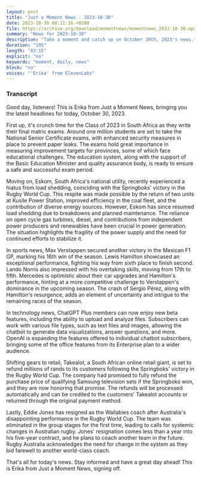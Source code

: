 ```yaml
---
layout: post
title: "Just a Moment News - 2023-10-30"
date: 2023-10-30 08:11:16 +0200
file: https://archive.org/download/momentnews/momentnews_2023-10-30.mp3
summary: "News for 2023-10-30"
description: "Take a moment and catch up on October 30th, 2023's news."
duration: "195"
length: "03:15"
explicit: "no"
keywords: "moment, daily, news"
block: "no"
voices: "'Erika' from ElevenLabs"
---
```


### Transcript

Good day, listeners! This is Erika from Just a Moment News, bringing you the latest headlines for today, October 30, 2023.

First up, it's crunch time for the Class of 2023 in South Africa as they write their final matric exams. Around one million students are set to take the National Senior Certificate exams, with enhanced security measures in place to prevent paper leaks. The exams hold great importance in measuring improvement targets for provinces, some of which face educational challenges. The education system, along with the support of the Basic Education Minister and quality assurance body, is ready to ensure a safe and successful exam period.

Moving on, Eskom, South Africa's national utility, recently experienced a hiatus from load shedding, coinciding with the Springboks' victory in the Rugby World Cup. This respite was made possible by the return of two units at Kusile Power Station, improved efficiency in the coal fleet, and the contribution of diverse energy sources. However, Eskom has since resumed load shedding due to breakdowns and planned maintenance. The reliance on open cycle gas turbines, diesel, and contributions from independent power producers and renewables have been crucial in power generation. The situation highlights the fragility of the power supply and the need for continued efforts to stabilize it.

In sports news, Max Verstappen secured another victory in the Mexican F1 GP, marking his 16th win of the season. Lewis Hamilton showcased an exceptional performance, fighting his way from sixth place to finish second. Lando Norris also impressed with his overtaking skills, moving from 17th to fifth. Mercedes is optimistic about their car upgrades and Hamilton's performance, hinting at a more competitive challenge to Verstappen's dominance in the upcoming season. The crash of Sergio Pérez, along with Hamilton's resurgence, adds an element of uncertainty and intrigue to the remaining races of the season.

In technology news, ChatGPT Plus members can now enjoy new beta features, including the ability to upload and analyze files. Subscribers can work with various file types, such as text files and images, allowing the chatbot to generate data visualizations, answer questions, and more. OpenAI is expanding the features offered to individual chatbot subscribers, bringing some of the office features from its Enterprise plan to a wider audience.

Shifting gears to retail, Takealot, a South African online retail giant, is set to refund millions of rands to its customers following the Springboks' victory in the Rugby World Cup. The company had promised to fully refund the purchase price of qualifying Samsung television sets if the Springboks won, and they are now honoring that promise. The refunds will be processed automatically and can be credited to the customers' Takealot accounts or returned through the original payment method.

Lastly, Eddie Jones has resigned as the Wallabies coach after Australia's disappointing performance in the Rugby World Cup. The team was eliminated in the group stages for the first time, leading to calls for systemic changes in Australian rugby. Jones' resignation comes less than a year into his five-year contract, and he plans to coach another team in the future. Rugby Australia acknowledges the need for change in the system as they bid farewell to another world-class coach.

That's all for today's news. Stay informed and have a great day ahead! This is Erika from Just a Moment News, signing off.

